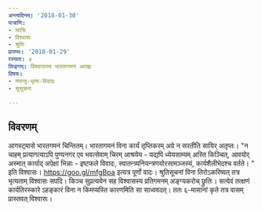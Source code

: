 ```yaml
---
अन्त्यदिनम्: '2018-01-30'
पात्राणि:
- सायिः
- विश्वासः
- श्रुतिः
प्रारम्भः: '2018-01-29'
रस्यता: ४
लिङ्गम्: विश्वासस्य भारतागमन आग्रहः
विषयः:
- नयन्तृ-भृत्य-विवादः
- सुसूचना

---
```


## विवरणम्
आगस्ट्मासे भारतगमनं चिन्तितम्। भारतागमनं विना कार्यं तृप्तिकरम् अग्रे न सरतीति सायिर् अतृप्तः। "न चाहम् प्रत्यागत्याऽपि पुण्यनगर एव भवत्सेवाम् चिरम् आश्रयेय - यद्यपि ध्येयसाम्यम् अस्ति किञ्चित्, आवयोर् अस्मात् कार्याद् अपेक्षा भिन्नाः - इष्टफले विवादः, स्वातन्त्र्यनियन्त्रणयोरसामञ्जस्यं, कार्यशैलीभेदश्च वर्तते। " इति विश्वासः। https://goo.gl/mfgBpa इत्यत्र पूर्णो वादः। श्रुतिसूचनां विना तिरोऽकरिष्यत् तत्र भृत्यताम् विश्वासः सपदि। किञ्च सुप्रत्ययेन सह विश्वासस्य प्रतिगमनम् अङ्ग्यकरोच् छ्रुतिः। सत्येवं तत्क्षणं कार्यतिरस्कारे ऽहङ्कारं विना न किमप्यस्ति कारणमिति सा साध्ववदत्।  ततः ६-मासानां कृते तत्र वासम् प्रास्तवत् विश्वासः।

